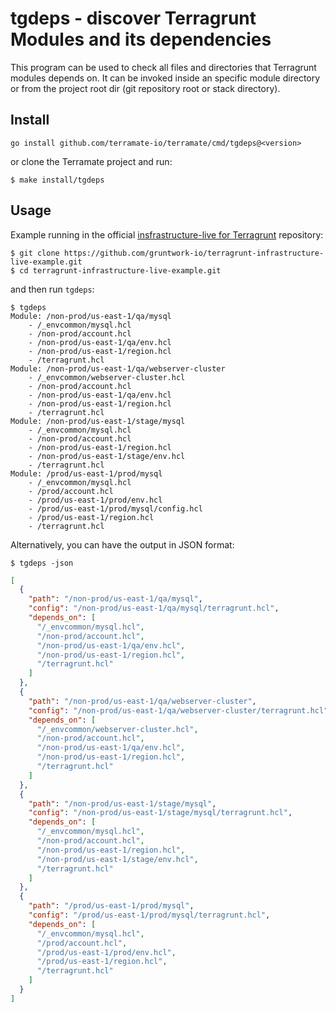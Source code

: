 # tgdeps - discover Terragrunt Modules and its dependencies

This program can be used to check all files and directories that Terragrunt
modules depends on. It can be invoked inside an specific module directory or
from the project root dir (git repository root or stack directory).

## Install

```
go install github.com/terramate-io/terramate/cmd/tgdeps@<version>
```

or clone the Terramate project and run:

```
$ make install/tgdeps
```

## Usage

Example running in the official [insfrastructure-live for Terragrunt](https://github.com/gruntwork-io/terragrunt-infrastructure-live-example) repository:

```
$ git clone https://github.com/gruntwork-io/terragrunt-infrastructure-live-example.git
$ cd terragrunt-infrastructure-live-example.git
```

and then run `tgdeps`:

```
$ tgdeps
Module: /non-prod/us-east-1/qa/mysql
	- /_envcommon/mysql.hcl
	- /non-prod/account.hcl
	- /non-prod/us-east-1/qa/env.hcl
	- /non-prod/us-east-1/region.hcl
	- /terragrunt.hcl
Module: /non-prod/us-east-1/qa/webserver-cluster
	- /_envcommon/webserver-cluster.hcl
	- /non-prod/account.hcl
	- /non-prod/us-east-1/qa/env.hcl
	- /non-prod/us-east-1/region.hcl
	- /terragrunt.hcl
Module: /non-prod/us-east-1/stage/mysql
	- /_envcommon/mysql.hcl
	- /non-prod/account.hcl
	- /non-prod/us-east-1/region.hcl
	- /non-prod/us-east-1/stage/env.hcl
	- /terragrunt.hcl
Module: /prod/us-east-1/prod/mysql
	- /_envcommon/mysql.hcl
	- /prod/account.hcl
	- /prod/us-east-1/prod/env.hcl
	- /prod/us-east-1/prod/mysql/config.hcl
	- /prod/us-east-1/region.hcl
	- /terragrunt.hcl
```

Alternatively, you can have the output in JSON format:

`$ tgdeps -json`

```json
[
  {
    "path": "/non-prod/us-east-1/qa/mysql",
    "config": "/non-prod/us-east-1/qa/mysql/terragrunt.hcl",
    "depends_on": [
      "/_envcommon/mysql.hcl",
      "/non-prod/account.hcl",
      "/non-prod/us-east-1/qa/env.hcl",
      "/non-prod/us-east-1/region.hcl",
      "/terragrunt.hcl"
    ]
  },
  {
    "path": "/non-prod/us-east-1/qa/webserver-cluster",
    "config": "/non-prod/us-east-1/qa/webserver-cluster/terragrunt.hcl",
    "depends_on": [
      "/_envcommon/webserver-cluster.hcl",
      "/non-prod/account.hcl",
      "/non-prod/us-east-1/qa/env.hcl",
      "/non-prod/us-east-1/region.hcl",
      "/terragrunt.hcl"
    ]
  },
  {
    "path": "/non-prod/us-east-1/stage/mysql",
    "config": "/non-prod/us-east-1/stage/mysql/terragrunt.hcl",
    "depends_on": [
      "/_envcommon/mysql.hcl",
      "/non-prod/account.hcl",
      "/non-prod/us-east-1/region.hcl",
      "/non-prod/us-east-1/stage/env.hcl",
      "/terragrunt.hcl"
    ]
  },
  {
    "path": "/prod/us-east-1/prod/mysql",
    "config": "/prod/us-east-1/prod/mysql/terragrunt.hcl",
    "depends_on": [
      "/_envcommon/mysql.hcl",
      "/prod/account.hcl",
      "/prod/us-east-1/prod/env.hcl",
      "/prod/us-east-1/region.hcl",
      "/terragrunt.hcl"
    ]
  }
]
```
